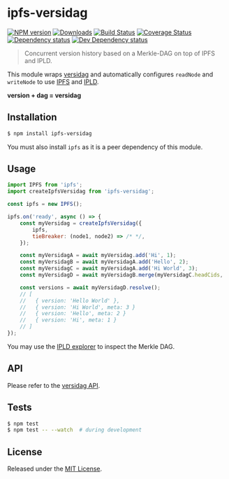 # ipfs-versidag

[![NPM version][npm-image]][npm-url] [![Downloads][downloads-image]][npm-url] [![Build Status][travis-image]][travis-url] [![Coverage Status][codecov-image]][codecov-url] [![Dependency status][david-dm-image]][david-dm-url] [![Dev Dependency status][david-dm-dev-image]][david-dm-dev-url]

[npm-url]:https://npmjs.org/package/ipfs-versidag
[downloads-image]:http://img.shields.io/npm/dm/ipfs-versidag.svg
[npm-image]:http://img.shields.io/npm/v/ipfs-versidag.svg
[travis-url]:https://travis-ci.org/ipfs-shipyard/js-ipfs-versidag
[travis-image]:http://img.shields.io/travis/ipfs-shipyard/js-ipfs-versidag/master.svg
[codecov-url]:https://codecov.io/gh/ipfs-shipyard/js-ipfs-versidag
[codecov-image]:https://img.shields.io/codecov/c/github/ipfs-shipyard/js-ipfs-versidag/master.svg
[david-dm-url]:https://david-dm.org/ipfs-shipyard/js-ipfs-versidag
[david-dm-image]:https://img.shields.io/david/ipfs-shipyard/js-ipfs-versidag.svg
[david-dm-dev-url]:https://david-dm.org/ipfs-shipyard/js-ipfs-versidag?type=dev
[david-dm-dev-image]:https://img.shields.io/david/dev/ipfs-shipyard/js-ipfs-versidag.svg

> Concurrent version history based on a Merkle-DAG on top of IPFS and IPLD.

This module wraps [versidag](https://github.com/ipfs-shipyard/js-versidag) and automatically configures `readNode` and `writeNode` to use [IPFS](https://ipfs.io/) and [IPLD](https://ipld.io/).

**version + dag = versidag**


## Installation

```sh
$ npm install ipfs-versidag
```

You must also install `ipfs` as it is a peer dependency of this module.


## Usage

```js
import IPFS from 'ipfs';
import createIpfsVersidag from 'ipfs-versidag';

const ipfs = new IPFS();

ipfs.on('ready', async () => {
    const myVersidag = createIpfsVersidag({
        ipfs,
        tieBreaker: (node1, node2) => /* */,
    });

    const myVersidagA = await myVersidag.add('Hi', 1);
    const myVersidagB = await myVersidagA.add('Hello', 2);
    const myVersidagC = await myVersidagA.add('Hi World', 3);
    const myVersidagD = await myVersidagB.merge(myVersidagC.headCids, 'Hello World');

    const versions = await myVersidagD.resolve();
    // [
    //   { version: 'Hello World' },
    //   { version: 'Hi World', meta: 3 }
    //   { version: 'Hello', meta: 2 }
    //   { version: 'Hi', meta: 1 }
    // ]
});
```

You may use the [IPLD explorer](https://explore.ipld.io/) to inspect the Merkle DAG.


## API

Please refer to the [versidag API](https://github.com/ipfs-shipyard/js-versidag).


## Tests

```sh
$ npm test
$ npm test -- --watch  # during development
```


## License

Released under the [MIT License](http://www.opensource.org/licenses/mit-license.php).
